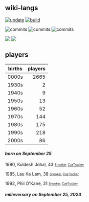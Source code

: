 ## wiki-langs
[![update](https://github.com/dreamerminsk/wiki-langs/actions/workflows/update-tables.yml/badge.svg)](https://github.com/dreamerminsk/wiki-langs/actions/workflows/update-tables.yml)
[![build](https://github.com/dreamerminsk/wiki-langs/actions/workflows/build.yml/badge.svg)](https://github.com/dreamerminsk/wiki-langs/actions/workflows/build.yml)

![commits](https://img.shields.io/github/commit-activity/y/dreamerminsk/wiki-langs)
![commits](https://img.shields.io/github/commit-activity/m/dreamerminsk/wiki-langs)
![commits](https://img.shields.io/github/commit-activity/w/dreamerminsk/wiki-langs)

![](https://img.shields.io/github/languages/code-size/dreamerminsk/wiki-langs)
![](https://img.shields.io/github/repo-size/dreamerminsk/wiki-langs)

## players
| births | players |
| :----: | ------: |
| 0000s | 2665 |
| 1930s | 2 |
| 1940s | 9 |
| 1950s | 13 |
| 1960s | 52 |
| 1970s | 144 |
| 1980s | 175 |
| 1990s | 218 |
| 2000s | 86 |

#### ***born on September 25***
1980, Kuldesh Johal, 43 <sub><sup>[Snooker](http://www.snooker.org/res/index.asp?player=102), [CueTracker](http://cuetracker.net/Players/kuldesh-johal/)</sup></sub>

1985, Lau Ka Lam, 38 <sub><sup>[Snooker](http://www.snooker.org/res/index.asp?player=1148), [CueTracker](http://cuetracker.net/Players/lau-ka-lam/)</sup></sub>

1992, Phil O'Kane, 31 <sub><sup>[Snooker](http://www.snooker.org/res/index.asp?player=550), [CueTracker](http://cuetracker.net/Players/phil-okane/)</sup></sub>


#### ***milleversary on September 25, 2023***



